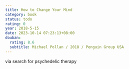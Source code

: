 ```yaml
---
title: How to Change Your Mind
category: book
status: todo
rating: 0
year: 2018-5-15
date: 2023-10-14 07:23:13+08:00
douban:
  rating: 8.6
  subtitle: Michael Pollan / 2018 / Penguin Group USA
---
```


via search for psychedelic therapy
